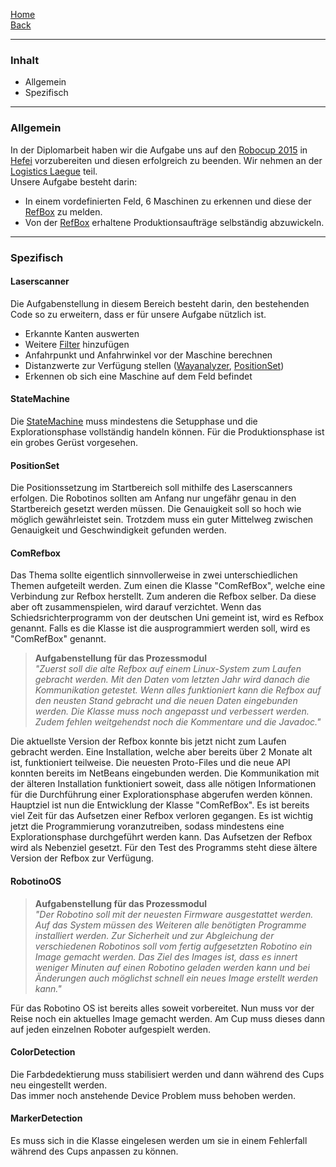 [Home](home)  
[Back](KonzeptMFT)  

----------

### Inhalt ###

- Allgemein
- Spezifisch

----------

### Allgemein ###

In der Diplomarbeit haben wir die Aufgabe uns auf den [Robocup 2015](http://www.robocup2015.org/) in [Hefei](https://www.google.ch/maps/place/Hefei,+Anhui,+China/@31.8555246,117.2862625,11z/data=!3m1!4b1!4m2!3m1!1s0x35cb640ef207cf9d:0xdc151173f2c33299) vorzubereiten und diesen erfolgreich zu beenden.
Wir nehmen an der [Logistics Laegue](http://www.robocup2015.org/show/article/14.html) teil.  
Unsere Aufgabe besteht darin:  
- In einem vordefinierten Feld, 6 Maschinen zu erkennen und diese der [RefBox](WikiSolidus) zu melden.
- Von der [RefBox](WikiSolidus) erhaltene Produktionsaufträge selbständig abzuwickeln.    
 


----------

### Spezifisch ###

#### Laserscanner
Die Aufgabenstellung in diesem Bereich besteht darin, den bestehenden Code so zu erweitern, dass er für unsere Aufgabe nützlich ist.  
- Erkannte Kanten auswerten
- Weitere [Filter](Laserscanner) hinzufügen
- Anfahrpunkt und Anfahrwinkel vor der Maschine berechnen
- Distanzwerte zur Verfügung stellen ([Wayanalyzer](Wayanalyzer), [PositionSet](PositionSet))
- Erkennen ob sich eine Maschine auf dem Feld befindet


#### StateMachine
Die [StateMachine](StateMachine) muss mindestens die Setupphase und die Explorationsphase vollständig handeln können. Für die Produktionsphase ist ein grobes Gerüst vorgesehen.

#### PositionSet
Die Positionssetzung im Startbereich soll mithilfe des Laserscanners erfolgen. Die Robotinos sollten am Anfang nur ungefähr genau in den Startbereich gesetzt werden müssen. Die Genauigkeit soll so hoch wie möglich gewährleistet sein. Trotzdem muss ein guter Mittelweg zwischen Genauigkeit und Geschwindigkeit gefunden werden.

#### ComRefbox
Das Thema sollte eigentlich sinnvollerweise in zwei unterschiedlichen Themen aufgeteilt werden. Zum einen die Klasse "ComRefBox", welche eine Verbindung zur Refbox herstellt. Zum anderen die Refbox selber. Da diese aber oft zusammenspielen, wird darauf verzichtet. Wenn das Schiedsrichterprogramm von der deutschen Uni gemeint ist, wird es Refbox genannt. Falls es die Klasse ist die ausprogrammiert werden soll, wird es "ComRefBox" genannt.

>**Aufgabenstellung für das Prozessmodul**  
>*"Zuerst soll die alte Refbox auf einem Linux-System zum Laufen gebracht werden. Mit den Daten vom letzten Jahr wird danach die Kommunikation getestet. Wenn alles funktioniert kann die Refbox auf den neusten Stand gebracht und die neuen Daten eingebunden werden. Die Klasse muss noch angepasst und verbessert werden. Zudem fehlen weitgehendst noch die Kommentare und die Javadoc."*

Die aktuellste Version der Refbox konnte bis jetzt nicht zum Laufen gebracht werden. Eine Installation, welche aber bereits über 2 Monate alt ist, funktioniert teilweise. Die neuesten Proto-Files und die neue API konnten bereits im NetBeans eingebunden werden. Die Kommunikation mit der älteren Installation funktioniert soweit, dass alle nötigen Informationen für die Durchführung einer Explorationsphase abgerufen werden können. 
Hauptziel ist nun die Entwicklung der Klasse "ComRefBox". Es ist bereits viel Zeit für das Aufsetzen einer Refbox verloren gegangen. Es ist wichtig jetzt die Programmierung voranzutreiben, sodass mindestens eine Explorationsphase durchgeführt werden kann. Das Aufsetzen der Refbox wird als Nebenziel gesetzt. Für den Test des Programms steht diese ältere Version der Refbox zur Verfügung.

#### RobotinoOS
>**Aufgabenstellung für das Prozessmodul**  
>*"Der Robotino soll mit der neuesten Firmware ausgestattet werden. Auf das System müssen des Weiteren alle benötigten Programme installiert werden. Zur Sicherheit und zur Abgleichung der verschiedenen Robotinos soll vom fertig aufgesetzten Robotino ein Image gemacht werden. Das Ziel des Images ist, dass es innert weniger Minuten auf einen Robotino geladen werden kann und bei Änderungen auch möglichst schnell ein neues Image erstellt werden kann."*

Für das Robotino OS ist bereits alles soweit vorbereitet. Nun muss vor der Reise noch ein aktuelles Image gemacht werden. Am Cup muss dieses dann auf jeden einzelnen Roboter aufgespielt werden. 

#### ColorDetection

Die Farbdedektierung muss stabilisiert werden und dann während des Cups neu eingestellt werden.  
Das immer noch anstehende Device Problem muss behoben werden. 

#### MarkerDetection

Es muss sich in die Klasse eingelesen werden um sie in einem Fehlerfall während des Cups anpassen zu können.